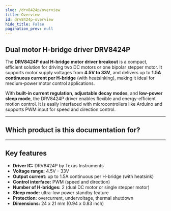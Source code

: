 ```yaml
---
slug: /drv8424p/overview
title: Overview
id: drv8424p-overview 
hide_title: False
pagination_prev: null
---
```


## Dual motor H-bridge driver DRV8424P

The **DRV8424P dual H-bridge motor driver breakout** is a compact, efficient solution for driving two DC motors or one bipolar stepper motor. It supports motor supply voltages from **4.5V to 33V**, and delivers up to **1.5A continuous current per H-bridge** (with heatsinking), making it ideal for medium-power motor control applications.

With **built-in current regulation**, **adjustable decay modes**, and **low-power sleep mode**, the DRV8424P driver enables flexible and energy-efficient motion control. It is easily interfaced with microcontrollers like Arduino and supports PWM input for speed and direction control.

<CenteredImage src="/img/drv8424p/333160.png" alt="DRV8424P dual motor driver" caption="DRV8424P dual motor driver breakout board" />

---

## Which product is this documentation for?

<QuickLink 
  title="Dual motor H-bridge DRV8424P driver breakout" 
  description="333160"
  url="https://soldered.com/product/dual-motor-h-bridge-drv8424p-driver-breakout/"
  image="/img/drv8424p/333160.png" 
/>

---

## Key features

- **Driver IC:** DRV8424P by Texas Instruments
- **Voltage range:** 4.5V – 33V
- **Output current:** up to 1.5A continuous per H-bridge (with heatsink)
- **Control interface:** PWM (speed and direction)
- **Number of H-bridges:** 2 (dual DC motor or single stepper motor)
- **Sleep mode:** ultra-low power standby feature
- **Protection:** overcurrent, undervoltage, thermal shutdown
- **Dimensions:** 24 x 21 mm (0.94 x 0.83 inch)